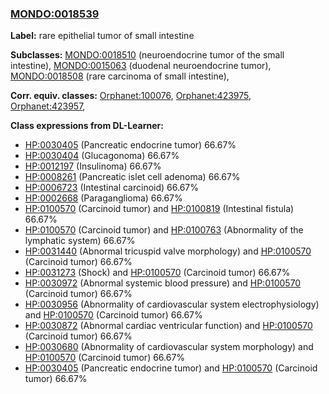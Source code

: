 
### [MONDO:0018539](http://purl.obolibrary.org/obo/MONDO_0018539)
**Label:** rare epithelial tumor of small intestine

**Subclasses:** [MONDO:0018510](http://purl.obolibrary.org/obo/MONDO_0018510) (neuroendocrine tumor of the small intestine), [MONDO:0015063](http://purl.obolibrary.org/obo/MONDO_0015063) (duodenal neuroendocrine tumor), [MONDO:0018508](http://purl.obolibrary.org/obo/MONDO_0018508) (rare carcinoma of small intestine), 

**Corr. equiv. classes:** [Orphanet:100076](http://www.orpha.net/ORDO/Orphanet_100076), [Orphanet:423975](http://www.orpha.net/ORDO/Orphanet_423975), [Orphanet:423957](http://www.orpha.net/ORDO/Orphanet_423957), 

**Class expressions from DL-Learner:**

- [HP:0030405](http://purl.obolibrary.org/obo/HP_0030405) (Pancreatic endocrine tumor) 66.67%
- [HP:0030404](http://purl.obolibrary.org/obo/HP_0030404) (Glucagonoma) 66.67%
- [HP:0012197](http://purl.obolibrary.org/obo/HP_0012197) (Insulinoma) 66.67%
- [HP:0008261](http://purl.obolibrary.org/obo/HP_0008261) (Pancreatic islet cell adenoma) 66.67%
- [HP:0006723](http://purl.obolibrary.org/obo/HP_0006723) (Intestinal carcinoid) 66.67%
- [HP:0002668](http://purl.obolibrary.org/obo/HP_0002668) (Paraganglioma) 66.67%
- [HP:0100570](http://purl.obolibrary.org/obo/HP_0100570) (Carcinoid tumor) and [HP:0100819](http://purl.obolibrary.org/obo/HP_0100819) (Intestinal fistula) 66.67%
- [HP:0100570](http://purl.obolibrary.org/obo/HP_0100570) (Carcinoid tumor) and [HP:0100763](http://purl.obolibrary.org/obo/HP_0100763) (Abnormality of the lymphatic system) 66.67%
- [HP:0031440](http://purl.obolibrary.org/obo/HP_0031440) (Abnormal tricuspid valve morphology) and [HP:0100570](http://purl.obolibrary.org/obo/HP_0100570) (Carcinoid tumor) 66.67%
- [HP:0031273](http://purl.obolibrary.org/obo/HP_0031273) (Shock) and [HP:0100570](http://purl.obolibrary.org/obo/HP_0100570) (Carcinoid tumor) 66.67%
- [HP:0030972](http://purl.obolibrary.org/obo/HP_0030972) (Abnormal systemic blood pressure) and [HP:0100570](http://purl.obolibrary.org/obo/HP_0100570) (Carcinoid tumor) 66.67%
- [HP:0030956](http://purl.obolibrary.org/obo/HP_0030956) (Abnormality of cardiovascular system electrophysiology) and [HP:0100570](http://purl.obolibrary.org/obo/HP_0100570) (Carcinoid tumor) 66.67%
- [HP:0030872](http://purl.obolibrary.org/obo/HP_0030872) (Abnormal cardiac ventricular function) and [HP:0100570](http://purl.obolibrary.org/obo/HP_0100570) (Carcinoid tumor) 66.67%
- [HP:0030680](http://purl.obolibrary.org/obo/HP_0030680) (Abnormality of cardiovascular system morphology) and [HP:0100570](http://purl.obolibrary.org/obo/HP_0100570) (Carcinoid tumor) 66.67%
- [HP:0030405](http://purl.obolibrary.org/obo/HP_0030405) (Pancreatic endocrine tumor) and [HP:0100570](http://purl.obolibrary.org/obo/HP_0100570) (Carcinoid tumor) 66.67%


